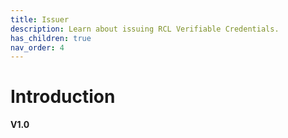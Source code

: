 ```yaml
---
title: Issuer
description: Learn about issuing RCL Verifiable Credentials.
has_children: true
nav_order: 4
---
```


# Introduction
**V1.0**